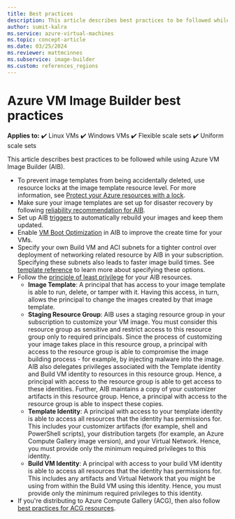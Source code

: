 ```yaml
---
title: Best practices
description: This article describes best practices to be followed while using Azure VM Image Builder.
author: sumit-kalra
ms.service: azure-virtual-machines
ms.topic: concept-article
ms.date: 03/25/2024
ms.reviewer: mattmcinnes
ms.subservice: image-builder
ms.custom: references_regions
---
```


# Azure VM Image Builder best practices

**Applies to:** :heavy_check_mark: Linux VMs :heavy_check_mark: Windows VMs :heavy_check_mark: Flexible scale sets :heavy_check_mark: Uniform scale sets

This article describes best practices to be followed while using Azure VM Image Builder (AIB).

- To prevent image templates from being accidentally deleted, use resource locks at the image template resource level. For more information, see [Protect your Azure resources with a lock](/azure/azure-resource-manager/management/lock-resources).
- Make sure your image templates are set up for disaster recovery by following [reliability recommendation for AIB](/azure/reliability/reliability-image-builder?toc=/azure/virtual-machines/toc.json&bc=/azure/virtual-machines/breadcrumb/toc.json).
- Set up AIB [triggers](image-builder-triggers-how-to.md) to automatically rebuild your images and keep them updated.
- Enable [VM Boot Optimization](vm-boot-optimization.md) in AIB to improve the create time for your VMs.
- Specify your own Build VM and ACI subnets for a tighter control over deployment of networking related resource by AIB in your subscription. Specifying these subnets also leads to faster image build times. See [template reference](./linux/image-builder-json.md#vnetconfig-optional) to learn more about specifying these options.
- Follow the [principle of least privilege](/entra/identity-platform/secure-least-privileged-access) for your AIB resources.
  - **Image Template**: A principal that has access to your image template is able to run, delete, or tamper with it. Having this access, in turn, allows the principal to change the images created by that image template.
  - **Staging Resource Group**: AIB uses a staging resource group in your subscription to customize your VM image. You must consider this resource group as sensitive and restrict access to this resource group only to required principals. Since the process of customizing your image takes place in this resource group, a principal with access to the resource group is able to compromise the image building process - for example, by injecting malware into the image. AIB also delegates privileges associated with the Template identity and Build VM identity to resources in this resource group. Hence, a principal with access to the resource group is able to get access to these identities. Further, AIB maintains a copy of your customizer artifacts in this resource group. Hence, a principal with access to the resource group is able to inspect these copies.
  - **Template Identity**: A principal with access to your template identity is able to access all resources that the identity has permissions for. This includes your customizer artifacts (for example, shell and PowerShell scripts), your distribution targets (for example, an Azure Compute Gallery image version), and your Virtual Network. Hence, you must provide only the minimum required privileges to this identity.
  - **Build VM Identity**: A principal with access to your build VM identity is able to access all resources that the identity has permissions for. This includes any artifacts and Virtual Network that you might be using from within the Build VM using this identity. Hence, you must provide only the minimum required privileges to this identity.
- If you're distributing to Azure Compute Gallery (ACG), then also follow [best practices for ACG resources](azure-compute-gallery.md#best-practices).